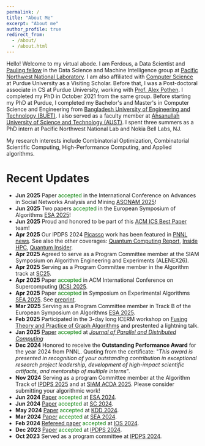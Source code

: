 ```yaml
---
permalink: /
title: "About Me"
excerpt: "About me"
author_profile: true
redirect_from: 
  - /about/
  - /about.html
---
```


Hello! Welcome to my virtual abode. I am Ferdous, a Data Scientist and [Pauling fellow](https://www.pnnl.gov/projects/linus-pauling-distinguished-postdoctoral-fellowship/recipients) in the Data Science and Machine Intelligence group at [Pacific Northwest National Laboratory](https://www.pnnl.gov/). I am also affiliated with [Computer Science](https://cs.purdue.edu) at Purdue University as a Visiting Scholar. Before that, I was a Post-doctoral associate in CS at Purdue University, working with [Prof. Alex Pothen](https://www.cs.purdue.edu/homes/apothen/). I completed my PhD in October 2021 from the same group. Before starting my PhD at Purdue, I completed my Bachelor's and Master's in Computer Science and Engineering from [Bangladesh University of Engineering and Technology (BUET)](https://cse.buet.ac.bd/). I also served as a faculty member at [Ahsanullah University of Science and Technology (AUST)](https://www.aust.edu/cse). I spent three summers as a PhD intern at Pacific Northwest National Lab and Nokia Bell Labs, NJ.

My research interests include Combinatorial Optimization, Combinatorial Scientific Computing, High-Performance Computing, and Applied algorithms.

Recent Updates
=====
* **Jun 2025** Paper <span style="color:green">accepted</span> in the International Conference on Advances in Social Networks Analysis and Mining [ASONAM 2025](https://asonam.cpsc.ucalgary.ca/2025/)!
* **Jun 2025** Two papers <span style="color:green">accepted</span> in the European Symposium of Algorithms [ESA 2025](https://algo-conference.org/2025/esa/)!
* **Jun 2025** Proud and honored to be part of this [ACM ICS Best Paper](https://hpcrl.github.io/ICS2025-webpage/) team! 
* **Apr 2025** Our IPDPS 2024 [Picasso](https://ieeexplore.ieee.org/document/10579092) work has been featured in [PNNL news](https://www.pnnl.gov/news-media/scientists-speed-groundwork-essential-quantum-computing). See also the other coverages: [Quantum Computing Report](https://quantumcomputingreport.com/pnnl-develops-picasso-algorithm-to-accelerate-quantum-data-preparation-by-85-percent-using-graph-coloring-and-clique-partitioning/), [Inside HPC](https://insidehpc.com/2025/04/sparsification-pnnl-slims-down-data-for-quantum/), [Quantum Insider](https://thequantuminsider.com/2025/04/24/scientists-speed-up-the-groundwork-essential-for-quantum-computing/).
* **Apr 2025** Agreed to serve as a Program Committee member at the SIAM Symposium on Algorithm Engineering and Experiments (ALENEX26).
* **Apr 2025** Serving as a Program Committee member in the Algorithm track at [SC25](https://sc25.supercomputing.org/).
* **Apr 2025** Paper <span style="color:green">accepted</span> in ACM International Conference on Supercomputing [(ICS) 2025](https://hpcrl.github.io/ICS2025-webpage/).
* **Apr 2025** Paper <span style="color:green">accepted</span> in Symposium on Experimental Algorithms [SEA 2025](https://regindex.github.io/sea2025.github.io/index.html). See [preprint](https://arxiv.org/abs/2403.10332). 
* **Mar 2025** Serving as a Program Committee member in Track B of the European Symposium on Algorithms [ESA 2025](https://algo-conference.org/2025/esa/).
* **Feb 2025** Participated in the 3-day long ICERM workshop on [Fusing Theory and Practice of Graph Algorithms](https://icerm.brown.edu/program/hot_topics_workshop/htw-25-ftpga) and prestented a lightning talk.
* **Jan 2025** [Paper](https://www.sciencedirect.com/science/article/pii/S0743731525000048) <span style="color:green">accepted</span> at [_Journal of Parallel and Distributed Computing_](https://www.sciencedirect.com/journal/journal-of-parallel-and-distributed-computing)
* **Dec 2024** Honored to receive the **Outstanding Performance Award** for the year 2024 from PNNL. Quoting from the certificate: "_This award is presented in recognition
of your outstanding contribution in exceptional research project leadership, development of high-impact scientific artifacts, and mentorship of multiple interns_". 
* **Nov 2024** Serving as a program Committee member at the Algorithm Track of [IPDPS 2025](https://www.ipdps.org/ipdps2025/2025-program-committee.html) and at [SIAM ACDA 2025](https://www.siam.org/conferences-events/siam-conferences/acda25/). Please consider submitting your algorithmic work!
* **Jun 2024** [Paper](https://drops.dagstuhl.de/entities/document/10.4230/LIPIcs.ESA.2024.53) <span style="color:green">accepted</span> at [ESA 2024](https://algo-conference.org/2024/esa/).
* **Jun 2024** [Paper](https://ieeexplore.ieee.org/document/10793177) <span style="color:green">accepted</span> at [SC 2024](https://sc24.supercomputing.org/).
* **May 2024** [Paper](https://dl.acm.org/doi/abs/10.1145/3637528.3671940) <span style="color:green">accepted</span> at [KDD 2024](https://kdd2024.kdd.org/). 
* **Mar 2024** [Paper](https://drops.dagstuhl.de/entities/document/10.4230/LIPIcs.SEA.2024.12) <span style="color:green">accepted</span> at [SEA 2024](https://sea2024.univie.ac.at/). 
* **Feb 2024** [Refereed paper](https://arxiv.org/abs/2403.05781) <span style="color:green">accepted</span> at [IOS 2024](https://ios2024.rice.edu/refereed-papers/). 
* **Dec 2023** [Paper](https://ieeexplore.ieee.org/document/10579092) <span style="color:green">accepted</span> at [IPDPS 2024](https://www.ipdps.org/ipdps2024/index.html). 
* **Oct 2023** Served as a program committee at [IPDPS 2024](https://www.ipdps.org/ipdps2024/2024-program-committee.html).
